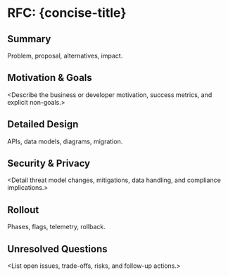 # RFC: {concise-title}

## Summary

Problem, proposal, alternatives, impact.

## Motivation & Goals

<Describe the business or developer motivation, success metrics, and explicit non-goals.>

## Detailed Design

APIs, data models, diagrams, migration.

## Security & Privacy

<Detail threat model changes, mitigations, data handling, and compliance implications.>

## Rollout

Phases, flags, telemetry, rollback.

## Unresolved Questions

<List open issues, trade-offs, risks, and follow-up actions.>
